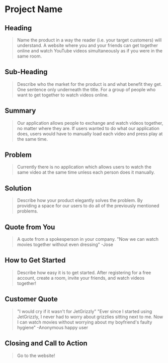 # Project Name #

<!-- 
> This material was originally posted [here](http://www.quora.com/What-is-Amazons-approach-to-product-development-and-product-management). It is reproduced here for posterities sake.

There is an approach called "working backwards" that is widely used at Amazon. They work backwards from the customer, rather than starting with an idea for a product and trying to bolt customers onto it. While working backwards can be applied to any specific product decision, using this approach is especially important when developing new products or features.

For new initiatives a product manager typically starts by writing an internal press release announcing the finished product. The target audience for the press release is the new/updated product's customers, which can be retail customers or internal users of a tool or technology. Internal press releases are centered around the customer problem, how current solutions (internal or external) fail, and how the new product will blow away existing solutions.

If the benefits listed don't sound very interesting or exciting to customers, then perhaps they're not (and shouldn't be built). Instead, the product manager should keep iterating on the press release until they've come up with benefits that actually sound like benefits. Iterating on a press release is a lot less expensive than iterating on the product itself (and quicker!).

If the press release is more than a page and a half, it is probably too long. Keep it simple. 3-4 sentences for most paragraphs. Cut out the fat. Don't make it into a spec. You can accompany the press release with a FAQ that answers all of the other business or execution questions so the press release can stay focused on what the customer gets. My rule of thumb is that if the press release is hard to write, then the product is probably going to suck. Keep working at it until the outline for each paragraph flows. 

Oh, and I also like to write press-releases in what I call "Oprah-speak" for mainstream consumer products. Imagine you're sitting on Oprah's couch and have just explained the product to her, and then you listen as she explains it to her audience. That's "Oprah-speak", not "Geek-speak".

Once the project moves into development, the press release can be used as a touchstone; a guiding light. The product team can ask themselves, "Are we building what is in the press release?" If they find they're spending time building things that aren't in the press release (overbuilding), they need to ask themselves why. This keeps product development focused on achieving the customer benefits and not building extraneous stuff that takes longer to build, takes resources to maintain, and doesn't provide real customer benefit (at least not enough to warrant inclusion in the press release).
 -->
 
## Heading ##
  > Name the product in a way the reader (i.e. your target customers) will understand.
  A website where you and your friends can get together online and watch YouTube videos simultaneously as if you were in the same room. 

## Sub-Heading ##
  > Describe who the market for the product is and what benefit they get. One sentence only underneath the title.
  For a group of people who want to get together to watch videos online. 
  
  

## Summary ##
  >Our application allows people to exchange and watch videos together, no matter where they are. If users wanted to do what our application does, users would have to manually load each video and press play at the same time. 

## Problem ##
  > Currently there is no application which allows users to watch the same video at the same time unless each person does it manually. 
  

## Solution ##
  > Describe how your product elegantly solves the problem.
  By providing a space for our users to do all of the previously mentioned problems. 

## Quote from You ##
  > A quote from a spokesperson in your company.
  "Now we can watch movies together without even dressing" -Jose

## How to Get Started ##
  > Describe how easy it is to get started.
  After registering for a free account, create a room, invite your friends, and watch videos together!

## Customer Quote ##
  > "I would cry if it wasn't for JetGrizzly" 
  "Ever since I started using JetGrizzly, I never had to worry about grizzlies sitting next to me. Now I can watch movies without worrying about my boyfriend's faulty hygiene" -Anonymous happy user
  

## Closing and Call to Action ##
  > Go to the website!

